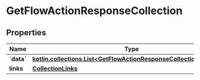 
# GetFlowActionResponseCollection

## Properties
| Name | Type | Description | Notes |
| ------------ | ------------- | ------------- | ------------- |
| **&#x60;data&#x60;** | [**kotlin.collections.List&lt;GetFlowActionResponseCollectionDataInner&gt;**](GetFlowActionResponseCollectionDataInner.md) |  |  |
| **links** | [**CollectionLinks**](CollectionLinks.md) |  |  [optional] |



